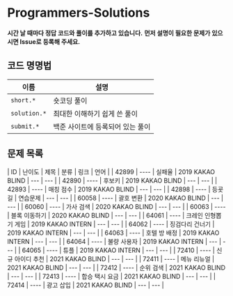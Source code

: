 # Programmers-Solutions

**시간 날 때마다 정답 코드와 풀이를 추가하고 있습니다.**
**먼저 설명이 필요한 문제가 있으시면 Issue로 등록해 주세요.**

## 코드 명명법

| 이름 | 설명 |
| --- | --- |
| `short.*` | 숏코딩 풀이 |
| `solution.*` | 최대한 이해하기 쉽게 쓴 풀이 |
| `submit.*` | 백준 사이트에 등록되어 있는 풀이 |

## 문제 목록

| ID | 난이도 | 제목 | 분류 | 링크 | 언어 |
| 42899 | ---- | 실패율 | 2019 KAKAO BLIND | --- | --- |
| 42890 | ---- | 후보키 | 2019 KAKAO BLIND | --- | --- |
| 42893 | ---- | 매칭 점수 | 2019 KAKAO BLIND | --- | --- |
| 42898 | ---- | 등굣길 | 연습문제 | --- | --- |
| 60058 | ---- | 괄호 변환 | 2020 KAKAO BLIND | --- | --- |
| 60060 | ---- | 가사 검색 | 2020 KAKAO BLIND | --- | --- |
| 60063 | ---- | 블록 이동하기 | 2020 KAKAO BLIND | --- | --- |
| 64061 | ---- | 크레인 인형뽑기 게임 | 2019 KAKAO INTERN | --- | --- |
| 64062 | ---- | 징검다리 건너기 | 2019 KAKAO INTERN | --- | --- |
| 64063 | ---- | 호텔 방 배정 | 2019 KAKAO INTERN | --- | --- |
| 64064 | ---- | 불량 사용자 | 2019 KAKAO INTERN | --- | --- |
| 64065 | ---- | 튜플 | 2019 KAKAO INTERN | --- | --- |
| 72410 | ---- | 신규 아이디 추천 | 2021 KAKAO BLIND | --- | --- |
| 72411 | ---- | 메뉴 리뉴얼 | 2021 KAKAO BLIND | --- | --- |
| 72412 | ---- | 순위 검색 | 2021 KAKAO BLIND | --- | --- |
| 72413 | ---- | 합승 택시 요금 | 2021 KAKAO BLIND | --- | --- |
| 72414 | ---- | 광고 삽입 | 2021 KAKAO BLIND | --- | --- |